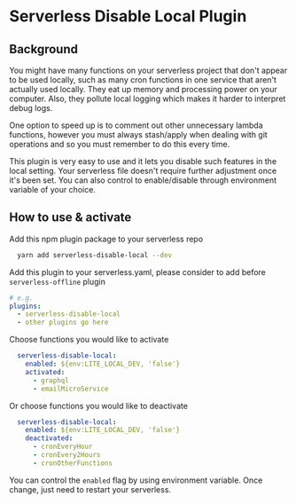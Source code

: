# Serverless Disable Local Plugin

## Background

You might have many functions on your serverless project that don't appear to be used locally, such as many cron
functions in one service that aren't actually used locally. They eat up memory and processing power on your computer.
Also, they pollute local logging which makes it harder to interpret debug logs.

One option to speed up is to comment out other unnecessary lambda functions, however you must always stash/apply when
dealing with git operations and so you must remember to do this every time.

This plugin is very easy to use and it lets you disable such features in the local setting. Your serverless file doesn't
require further adjustment once it's been set. You can also control to enable/disable through environment variable of
your choice.

## How to use & activate

Add this npm plugin package to your serverless repo

```sh
  yarn add serverless-disable-local --dev
```

Add this plugin to your serverless.yaml, please consider to add before `serverless-offline` plugin

```yaml
# e.g.
plugins:
  - serverless-disable-local
  - other plugins go here
```

Choose functions you would like to activate

```yaml
  serverless-disable-local:
    enabled: ${env:LITE_LOCAL_DEV, 'false'}
    activated:
      - graphql
      - emailMicroService
```

Or choose functions you would like to deactivate

```yaml
  serverless-disable-local:
    enabled: ${env:LITE_LOCAL_DEV, 'false'}
    deactivated:
      - cronEveryHour
      - cronEvery2Hours
      - cronOtherFunctions
```

You can control the `enabled` flag by using environment variable. Once change, just need to restart your serverless.
